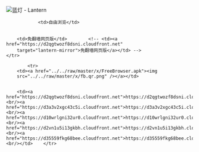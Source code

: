

<img src="../../raw/master/x/8e0a2b81.c82003be.LanternYellow2.png" alt="蓝灯 - Lantern"/>
<table>
    <tr>
                
                <td>自由浏览</td>
        
        
        <td>免翻墙网页版</td>        <!-- <td><a href="https://d2qgtwozf8dsni.cloudfront.net"
        target="lantern-mirror">免翻墙网页版</a></td> -->
    </tr>
    
            <tr>
        <td><a href="../../raw/master/x/FreeBrowser.apk"><img
        src="../../raw/master/x/fb.qr.png" /></a></td>

        
        <td><a href="https://d2qgtwozf8dsni.cloudfront.net">https://d2qgtwozf8dsni.cloudfront.net</a><br/><a href="https://d3a3v2xgc43c5i.cloudfront.net">https://d3a3v2xgc43c5i.cloudfront.net</a><br/><a href="https://d10wrlgni32ur0.cloudfront.net">https://d10wrlgni32ur0.cloudfront.net</a><br/><a href="https://d2vn1u5i13gkbh.cloudfront.net">https://d2vn1u5i13gkbh.cloudfront.net</a><br/><a href="https://d35559fkg68bee.cloudfront.net">https://d35559fkg68bee.cloudfront.net</a><br/></td>    </tr>
</table>
